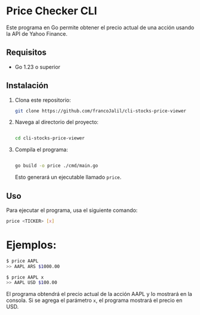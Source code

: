 # Price Checker CLI

Este programa en Go permite obtener el precio actual de una acción usando la API de Yahoo Finance.

## Requisitos

- Go 1.23 o superior

## Instalación

1. Clona este repositorio:

    ```sh
    git clone https://github.com/francoJalil/cli-stocks-price-viewer
    ```

2. Navega al directorio del proyecto:

    ```sh
    
    cd cli-stocks-price-viewer
    ```

3. Compila el programa:

    ```sh

    go build -o price ./cmd/main.go
    ```

   Esto generará un ejecutable llamado `price`.

## Uso

Para ejecutar el programa, usa el siguiente comando:

```sh
price <TICKER> [x]
```

# Ejemplos:

```sh
$ price AAPL
>> AAPL ARS $1000.00
```

```sh
$ price AAPL x
>> AAPL USD $100.00
```

El programa obtendrá el precio actual de la acción AAPL y lo mostrará en la consola.
Si se agrega el parámetro `x`, el programa mostrará el precio en USD.

